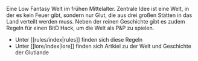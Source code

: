 Eine Low Fantasy Welt im frühen Mittelalter. Zentrale Idee ist eine Welt, in der es kein Feuer gibt, sondern nur Glut, die aus drei großen Stätten in das Land verteilt werden muss. 
Neben der reinen Geschichte gibt es zudem Regeln für einen BitD Hack, um die Welt als P&P zu spielen.

* Unter [[rules/index|rules]] finden sich diese Regeln
* Unter [[lore/index|lore]] finden sich Artkiel zu der Welt und Geschichte der Glutlande